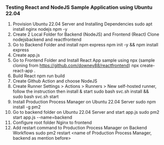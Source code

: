 ### Testing React and NodeJS Sample Application using Ubuntu 22.04 ###

1.  Provision Ubuntu 22.04 Server and Installing Dependencies
        sudo apt install nginx nodejs npm -y
2.  Create 2 Local Folder for Backend (NodeJS) and Frontend (React) 
        Clone nodejsbackend and reactfrontend
3.  Go to Backend Folder and install npm express
        npm init -y && npm install express
4.  Create app.js
5.  Go to Frontend Folder and Install React App sample using npx (sample cloning from https://github.com/downey88/reactfrontend)
        npx create-react-app .
6.  Build React 
        npm run build
7.  Create Github Action and choose NodeJS
8.  Create Runner Settings > Actions > Runners > New self-hosted runner, follow the instruction then install & start 
        sudo bash svc.sh install && sudo bash svc.sh start
9.  Install Production Process Manager on Ubuntu 22.04 Server
        sudo npm install -g pm2
10. Go to backend folder on Ubuntu 22.04 Server and start app.js
        sudo pm2 start app.js --name=backend
11. Configure root folder Nginx to frontend
12. Add restart command to Production Process Manager on Backend Workflows
        sudo pm2 restart <name of Production Process Manager, backend as mention before>
